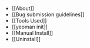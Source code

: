 * [[About]]
* [[Bug submission guidelines]]
* [[Tools Used]]
* [[yeoman init]]
* [[Manual Install]]
* [[Uninstall]]